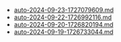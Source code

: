 * [auto-2024-09-23-1727079609.md](/docs/202409/auto-2024-09-23-1727079609.md)
* [auto-2024-09-22-1726992116.md](/docs/202409/auto-2024-09-22-1726992116.md)
* [auto-2024-09-20-1726820194.md](/docs/202409/auto-2024-09-20-1726820194.md)
* [auto-2024-09-19-1726733044.md](/docs/202409/auto-2024-09-19-1726733044.md)
